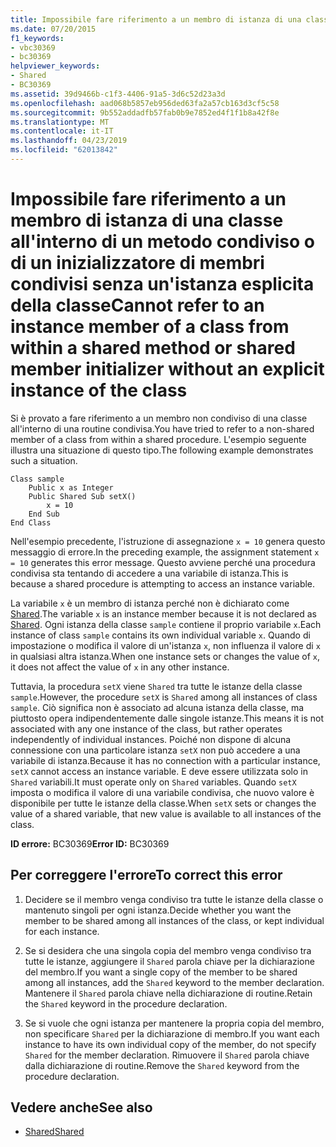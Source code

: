 ```yaml
---
title: Impossibile fare riferimento a un membro di istanza di una classe all'interno di un metodo condiviso o di un inizializzatore di membri condivisi senza un'istanza esplicita della classe
ms.date: 07/20/2015
f1_keywords:
- vbc30369
- bc30369
helpviewer_keywords:
- Shared
- BC30369
ms.assetid: 39d9466b-c1f3-4406-91a5-3d6c52d23a3d
ms.openlocfilehash: aad068b5857eb956ded63fa2a57cb163d3cf5c58
ms.sourcegitcommit: 9b552addadfb57fab0b9e7852ed4f1f1b8a42f8e
ms.translationtype: MT
ms.contentlocale: it-IT
ms.lasthandoff: 04/23/2019
ms.locfileid: "62013842"
---
```

# <a name="cannot-refer-to-an-instance-member-of-a-class-from-within-a-shared-method-or-shared-member-initializer-without-an-explicit-instance-of-the-class"></a><span data-ttu-id="1ab03-102">Impossibile fare riferimento a un membro di istanza di una classe all'interno di un metodo condiviso o di un inizializzatore di membri condivisi senza un'istanza esplicita della classe</span><span class="sxs-lookup"><span data-stu-id="1ab03-102">Cannot refer to an instance member of a class from within a shared method or shared member initializer without an explicit instance of the class</span></span>
<span data-ttu-id="1ab03-103">Si è provato a fare riferimento a un membro non condiviso di una classe all'interno di una routine condivisa.</span><span class="sxs-lookup"><span data-stu-id="1ab03-103">You have tried to refer to a non-shared member of a class from within a shared procedure.</span></span> <span data-ttu-id="1ab03-104">L'esempio seguente illustra una situazione di questo tipo.</span><span class="sxs-lookup"><span data-stu-id="1ab03-104">The following example demonstrates such a situation.</span></span>  
  
```  
Class sample  
    Public x as Integer  
    Public Shared Sub setX()  
        x = 10  
    End Sub  
End Class  
```  
  
 <span data-ttu-id="1ab03-105">Nell'esempio precedente, l'istruzione di assegnazione `x = 10` genera questo messaggio di errore.</span><span class="sxs-lookup"><span data-stu-id="1ab03-105">In the preceding example, the assignment statement `x = 10` generates this error message.</span></span> <span data-ttu-id="1ab03-106">Questo avviene perché una procedura condivisa sta tentando di accedere a una variabile di istanza.</span><span class="sxs-lookup"><span data-stu-id="1ab03-106">This is because a shared procedure is attempting to access an instance variable.</span></span>  
  
 <span data-ttu-id="1ab03-107">La variabile `x` è un membro di istanza perché non è dichiarato come [Shared](../../../visual-basic/language-reference/modifiers/shared.md).</span><span class="sxs-lookup"><span data-stu-id="1ab03-107">The variable `x` is an instance member because it is not declared as [Shared](../../../visual-basic/language-reference/modifiers/shared.md).</span></span> <span data-ttu-id="1ab03-108">Ogni istanza della classe `sample` contiene il proprio variabile `x`.</span><span class="sxs-lookup"><span data-stu-id="1ab03-108">Each instance of class `sample` contains its own individual variable `x`.</span></span> <span data-ttu-id="1ab03-109">Quando di impostazione o modifica il valore di un'istanza `x`, non influenza il valore di `x` in qualsiasi altra istanza.</span><span class="sxs-lookup"><span data-stu-id="1ab03-109">When one instance sets or changes the value of `x`, it does not affect the value of `x` in any other instance.</span></span>  
  
 <span data-ttu-id="1ab03-110">Tuttavia, la procedura `setX` viene `Shared` tra tutte le istanze della classe `sample`.</span><span class="sxs-lookup"><span data-stu-id="1ab03-110">However, the procedure `setX` is `Shared` among all instances of class `sample`.</span></span> <span data-ttu-id="1ab03-111">Ciò significa non è associato ad alcuna istanza della classe, ma piuttosto opera indipendentemente dalle singole istanze.</span><span class="sxs-lookup"><span data-stu-id="1ab03-111">This means it is not associated with any one instance of the class, but rather operates independently of individual instances.</span></span> <span data-ttu-id="1ab03-112">Poiché non dispone di alcuna connessione con una particolare istanza `setX` non può accedere a una variabile di istanza.</span><span class="sxs-lookup"><span data-stu-id="1ab03-112">Because it has no connection with a particular instance, `setX` cannot access an instance variable.</span></span> <span data-ttu-id="1ab03-113">E deve essere utilizzata solo in `Shared` variabili.</span><span class="sxs-lookup"><span data-stu-id="1ab03-113">It must operate only on `Shared` variables.</span></span> <span data-ttu-id="1ab03-114">Quando `setX` imposta o modifica il valore di una variabile condivisa, che nuovo valore è disponibile per tutte le istanze della classe.</span><span class="sxs-lookup"><span data-stu-id="1ab03-114">When `setX` sets or changes the value of a shared variable, that new value is available to all instances of the class.</span></span>  
  
 <span data-ttu-id="1ab03-115">**ID errore:** BC30369</span><span class="sxs-lookup"><span data-stu-id="1ab03-115">**Error ID:** BC30369</span></span>  
  
## <a name="to-correct-this-error"></a><span data-ttu-id="1ab03-116">Per correggere l'errore</span><span class="sxs-lookup"><span data-stu-id="1ab03-116">To correct this error</span></span>  
  
1. <span data-ttu-id="1ab03-117">Decidere se il membro venga condiviso tra tutte le istanze della classe o mantenuto singoli per ogni istanza.</span><span class="sxs-lookup"><span data-stu-id="1ab03-117">Decide whether you want the member to be shared among all instances of the class, or kept individual for each instance.</span></span>  
  
2. <span data-ttu-id="1ab03-118">Se si desidera che una singola copia del membro venga condiviso tra tutte le istanze, aggiungere il `Shared` parola chiave per la dichiarazione del membro.</span><span class="sxs-lookup"><span data-stu-id="1ab03-118">If you want a single copy of the member to be shared among all instances, add the `Shared` keyword to the member declaration.</span></span> <span data-ttu-id="1ab03-119">Mantenere il `Shared` parola chiave nella dichiarazione di routine.</span><span class="sxs-lookup"><span data-stu-id="1ab03-119">Retain the `Shared` keyword in the procedure declaration.</span></span>  
  
3. <span data-ttu-id="1ab03-120">Se si vuole che ogni istanza per mantenere la propria copia del membro, non specificare `Shared` per la dichiarazione di membro.</span><span class="sxs-lookup"><span data-stu-id="1ab03-120">If you want each instance to have its own individual copy of the member, do not specify `Shared` for the member declaration.</span></span> <span data-ttu-id="1ab03-121">Rimuovere il `Shared` parola chiave dalla dichiarazione di routine.</span><span class="sxs-lookup"><span data-stu-id="1ab03-121">Remove the `Shared` keyword from the procedure declaration.</span></span>  
  
## <a name="see-also"></a><span data-ttu-id="1ab03-122">Vedere anche</span><span class="sxs-lookup"><span data-stu-id="1ab03-122">See also</span></span>

- [<span data-ttu-id="1ab03-123">Shared</span><span class="sxs-lookup"><span data-stu-id="1ab03-123">Shared</span></span>](../../../visual-basic/language-reference/modifiers/shared.md)
